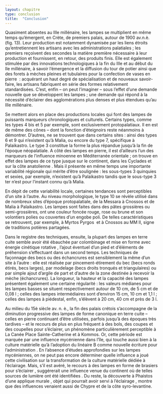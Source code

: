 ```yaml
---
layout: chapitre
type: conclusion
title:  "Conclusion"
---
```




Quasiment absentes au IIIe millénaire, les lampes se multiplient en même temps qu’émergent, en Crète, de premiers palais, autour de 1900 av.n.è. (fig. 13). Leur production est notamment dynamisée par les liens étroits qu’entretiennent les artisans avec les administrations palatiales ; les premiers reçoivent des secondes la matière première nécessaire à leur production et fournissent, en retour, des produits finis. Elle est également stimulée par des innovations technologiques à la fin du IIIe et au début du IIe millénaire, à savoir l’émergence et la diffusion du tour de potier  ainsi que des forets à mèches pleines et tubulaires pour la confection de vases en pierre  : acquérant un haut degré de spécialisation et de nouveaux savoir-faire, les artisans fabriquent en série des formes relativement standardisées. C’est, enfin – on peut l’imaginer – sous l’effet d’une demande nouvelle que se développent les lampes ; une demande qui répond à la nécessité d’éclairer des agglomérations plus denses et plus étendues qu’au IIIe millénaire.

Se mettent alors en place des productions locales qui font des lampes de puissants marqueurs chronologiques et culturels. Certains types, comme les types 4 bis et 5 par exemple, sont exclusivement protopalatiaux. Il en est de même des cônes – dont la fonction d’éteignoirs reste néanmoins à démontrer. D’autres, ne se trouvent que dans certains sites : ainsi des types 6 et 9 qui n’existent qu’à Malia, ou encore du type 7, spécifique à Palaikastro. Le type 3 constitue la forme la plus répandue jusqu’à la fin de l’époque néopalatiale. A côté des lampes en pierre, il est d’ailleurs l’un des marqueurs de l’influence minoenne en Méditerranée orientale ; on trouve en effet des lampes de ce type jusque sur le continent, dans les Cyclades et sur la côte anatolienne . Mais il présente en même temps une importante variabilité régionale qui mérite d’être soulignée : les sous-types 3 quinquies et sexies, par exemple, n’existent qu’à Palaikastro tandis que le sous-type 3 ter n’est pour l’instant connu qu’à Malia.

En dépit de cette variabilité locale, certaines tendances sont perceptibles d’un site à l’autre. Au niveau morphologique, le type 10 se révèle utilisé dans de nombreux sites d’époque protopalatiale, de la Messara à Cnossos et de Malia à Palaikastro. Les lampes sont faites dans des pâtes grossières ou semi-grossières, ont une couleur foncée rouge, rose ou brune et son volontiers polies ou couvertes d’un engobe poli. De telles caractéristiques se retrouvent, par exemple, à Myrtos Pyrgos  et à Cnossos  au MM II, signe de traditions potières partagées. 

Dans le registre des techniques, ensuite, la plupart des lampes en terre cuite semble avoir été ébauchée par colombinage et mise en forme avec énergie cinétique rotative , l’ajout éventuel d’un pied et d’éléments de préhension s’effectuant dans un second temps. Les techniques de façonnage des becs ou des échancrures est sensiblement la même d’un site à l’autre : elle est réalisée par pincement-étirement du bec (becs ronds étirés, becs larges), par modelage (becs droits tronqués et triangulaires) ou par simple ajout d’argile de part et d’autre de la zone destinée à recevoir la mèche (échancrures). La longueur, la hauteur et la capacité des lampes présentent également une certaine régularité : les valeurs médianes pour les lampes basses se situent respectivement autour de 10 cm, de 5 cm et de 0,08 l ; celles des lampes intermédiaires sont d’environ 15 cm, 10 cm et 1,1 l ; celles des lampes à piédestal, enfin, s’élèvent à 20 cm, 40 cm et près de 3 l.

Au milieu du 15è siècle av. n. è., la fin des palais crétois  s’accompagne de la diminution progressive des lampes de forme canonique en terre cuite – celles en pierre continuant d’être utilisées, parfois jusqu’à des époques très tardives  – et le recours de plus en plus fréquent à des bols, des coupes et des coupelles pour s’éclairer, un phénomène particulièrement perceptible à La Canée Place Sainte-Catherine et à Kommos. Or, cette période est marquée par une influence mycénienne dans l’île, qui touche aussi bien à la culture matérielle qu’à l’adoption du linéaire B comme nouvelle écriture pour l’administration . En l’absence d’études approfondies sur les lampes mycéniennes, on ne peut pas encore déterminer quelle influence a joué cette civilisation sur la transformation de la culture matérielle dédiée à l’éclairage. Mais, s’il est avéré, le recours à des lampes en forme de brasiers pour s’éclairer , suggérerait une influence venue du continent où de telles sources de lumière ont été identifiées . Du reste, la découverte à Phaistos d’une applique murale , objet qui pourrait avoir servi à l’éclairage , montre que des influences venaient aussi de Chypre et de la côte syro-levantine.